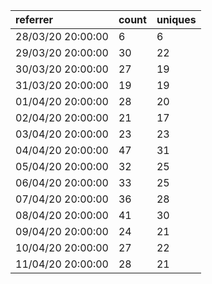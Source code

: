 | referrer          | count | uniques |
| :---------------- | :---- | :------ |
| 28/03/20 20:00:00 | 6     | 6       |
| 29/03/20 20:00:00 | 30    | 22      |
| 30/03/20 20:00:00 | 27    | 19      |
| 31/03/20 20:00:00 | 19    | 19      |
| 01/04/20 20:00:00 | 28    | 20      |
| 02/04/20 20:00:00 | 21    | 17      |
| 03/04/20 20:00:00 | 23    | 23      |
| 04/04/20 20:00:00 | 47    | 31      |
| 05/04/20 20:00:00 | 32    | 25      |
| 06/04/20 20:00:00 | 33    | 25      |
| 07/04/20 20:00:00 | 36    | 28      |
| 08/04/20 20:00:00 | 41    | 30      |
| 09/04/20 20:00:00 | 24    | 21      |
| 10/04/20 20:00:00 | 27    | 22      |
| 11/04/20 20:00:00 | 28    | 21      |